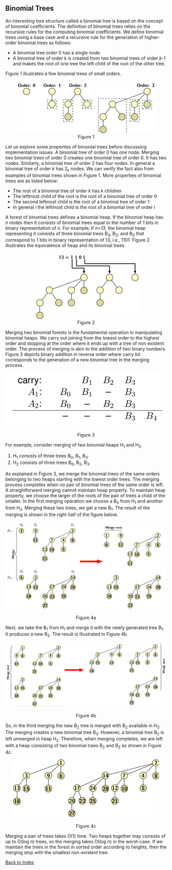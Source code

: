 ## Binomial Trees

An interesting tree structure called a binomial tree is based on the concept of binomial coefficients. 
The definition of binomial trees relies on the recursive rules for the computing binomial coefficients.
We define binomial trees using a base case and a recursive rule for the generation of higher-order binomial trees
as follows:

- A binomial tree order 0 has a single node. 
- A binomial tree of order <i>k</i> is created from two binomial trees of order <i>k-1</i> and makes the root of
  one tree the left child of the root of the other tree.
  
Figure 1 illustrates a few binomial trees of small orders. 
<p style="text-align:center">
  <img src="../images/binomTree.png"><br>
  Figure 1
</p>

Let us explore some properties of binomial trees before discussing implementation issues. A binomial tree of
order 0 has one node. Merging two binomial trees of order 0 creates one binomial tree of order 0. It has two
nodes. Similarly, a binomial tree of order 2 has four nodes. In general a binomial tree of order <i>k</i> has
2<sub><i>k</i></sub> nodes. We can verify the fact also from examples of binomial trees shown in Figure 1. More properties 
of binomial trees are as listed below:

- The root of a binomial tree of order <i>k</i> has <i>k</i> children
- The leftmost child of the root is the root of a binomial tree of order 0
- The second leftmost child is the root of a binomial tree of order 1
- In general <i>i</i> the leftmost child is the root of a binomial tree of order  <i>i</i>

A forest of binomial trees defines a binomial heap. If the binomial heap has <i>n</i> nodes then  it consists of
binomial trees equal to the number of 1 bits in binary representation of <i>n</i>. For example, if
<i>n=13</i>, the binomial heap representing it consists of three binomial trees 
B<sub>3</sub>, B<sub>2</sub>, and B<sub>0</sub> that correspond to 1 bits in binary representation of
13, i.e., 1101. Figure 2 illustrates the equivalence of heap and its binomial trees.
<p style="text-align:center">
  <img src="../images/binomialTreeAndBITs.png"><br>
  Figure 2
</p>

Merging two binomial forests is the fundamental operation in manipulating binomial heaps. We carry out 
joining from the lowest order to the highest order and stopping at the order where it ends up with a tree of non 
existent order. The process of merging is akin to the addition of two binary numbers. Figure 3 depicts binary 
addition in reverse order where carry bit corresponds to the generation of a new binomial tree in the merging 
process. 

<p style="text-align:center">
  <img src="../images/binaryAddBinomHeap.png"><br><br>
  Figure 3
</p>

For example, consider merging of two binomial heaps H<sub>1</sub> and H<sub>2</sub>. 

1. H<sub>1</sub> consists of three trees B<sub>0</sub>, B<sub>1</sub>, B<sub>3</sub>.
2. H<sub>2</sub> consists of three trees B<sub>0</sub>, B<sub>2</sub>, B<sub>3</sub>. 

As explained in Figure 3, we merge the binomial trees of the same orders 
belonging to two heaps starting with the lowest order trees. The merging process completes when no pair 
of binomial trees of the same order is left. A straightforward merging cannot maintain heap property. 
To maintain heap property, we choose the larger of the roots of the pair of trees a child of the
smaller. In the first merging operation we choose a B<sub>0</sub> from H<sub>1</sub> and another 
from H<sub>2</sub>. Merging these two trees, we get a new B<sub>1</sub>. The result of the merging 
is shown in the right half of the figure below.

<p style="text-align:center">
  <img src="../images/binomMerge1.png"><br><br>
  Figure 4a
</p>

Next, we take the B<sub>1</sub> from H<sub>1</sub> and merge it with the newly generated tree B<sub>1</sub>. 
It produces a new B<sub>2</sub>. The result is illustrated in Figure 4b.

<p style="text-align:center">
  <img src="../images/binomMerge2.png"><br><br>
Figure 4b
</p>

So, in the third merging the new B<sub>2</sub> tree is merged with B<sub>2</sub> available in H<sub>2</sub>. 
The merging creates a new binomial tree B<sub>3</sub>. However, a binomial tree B<sub>2</sub> is left unmerged in
heap H<sub>2</sub>. Therefore, when merging completes, we are left with a heap consisting of two binomial trees
B<sub>2</sub> and B<sub>3</sub> as shown in Figure 4c.

<p style="text-align:center">
  <img src="../images/binomMerge4.png"><br><br>
  Figure 4c
</p>

Merging a pair of trees takes O(1) time. Two heaps together may consists of up to O(log <i>n</i>) trees, 
so the merging takes O(log <i>n</i>) in the worst-case. If we maintain the trees in the forest in sorted 
order according to heights, then the merging stop with the smallest non-existent tree.

[Back to Index](../index.md)
